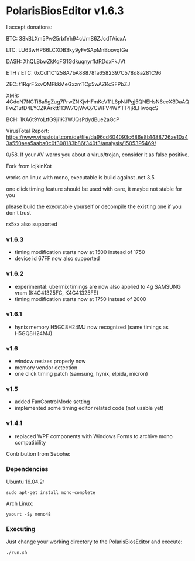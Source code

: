 # PolarisBiosEditor v1.6.3

I accept donations:

BTC: 
38kBLXm5Pw25rbfYh94cUmS6ZJcdTAioxA

LTC: 
LU63wHP66LCXDB3ky9yFvSApMnBoovqtGe

DASH: 
XhQLBbwZkKqFG1GdkuqnyrfktRDdxFkJVt

ETH / ETC: 
0xCdf1C1258A7bA88878fa6582397C578d8a281C96

ZEC: 
t1RqrF5xvQMFkkMeGxzmTCp5wAZKcSFPbZJ

XMR: 
4GdoN7NCTi8a5gZug7PrwZNKjvHFmKeV11L6pNJPgj5QNEHsN6eeX3DaAQFwZ1ufD4LYCZKArktt113W7QjWvQ7CWFV4WYTT4jRLHwoqcS

BCH: 
1KA6t9YoLtfG9ji1K3WJQsPdydBue2aGcP

VirusTotal Report: https://www.virustotal.com/de/file/da96cd604093c686e8b1488726ae10a43a550aea5aaba0c0f308183b86f340f3/analysis/1505395469/

0/58. If your AV warns you about a virus/trojan, consider it as false positive.

Fork from lojkinKot

works on linux with mono, executable is build against .net 3.5

one click timing feature should be used with care, it maybe not stable for you

please build the executable yourself or decompile the existing one if you don't trust

rx5xx also supported

### v1.6.3
- timing modification starts now at 1500 instead of 1750
- device id 67FF now also supported

### v1.6.2
- experimental: ubermix timings are now also applied to 4g SAMSUNG vram (K4G41325FC, K4G41325FE)
- timing modification starts now at 1750 instead of 2000

### v1.6.1
- hynix memory H5GC8H24MJ now recognized (same timings as H5GQ8H24MJ)

### v1.6
- window resizes properly now
- memory vendor detection
- one click timing patch (samsung, hynix, elpida, micron)

### v1.5
- added FanControlMode setting
- implemented some timing editor related code (not usable yet)

### v1.4.1
- replaced WPF components with Windows Forms to archive mono compatibility

Contribution from Sebohe:

### Dependencies

Ubuntu 16.04.2:

```
sudo apt-get install mono-complete
```

Arch Linux:

```
yaourt -Sy mono48
```

### Executing

Just change your working directory to the PolarisBiosEditor and execute:

```
./run.sh
```
